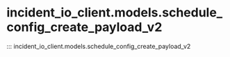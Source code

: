 # incident_io_client.models.schedule_config_create_payload_v2

::: incident_io_client.models.schedule_config_create_payload_v2